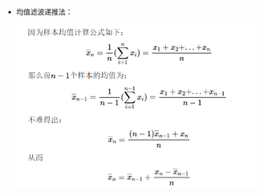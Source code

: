 - 均值滤波递推法：

  ![](https://github.com/Hongggggggg/C/blob/master/Filter/img/image-20201130095520076.png)
  
  

